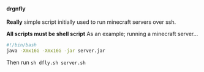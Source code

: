 #### drgnfly

**Really** simple script initially used to run minecraft servers over ssh.

**All scripts must be shell script**
As an example; running a minecraft server...
```sh (server.sh)
#!/bin/bash
java -Xmx16G -Xmx16G -jar server.jar
```
Then run
`sh dfly.sh server.sh`

